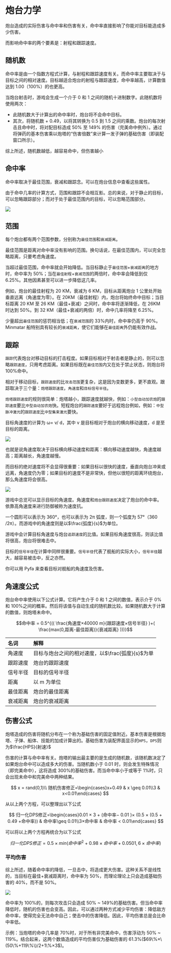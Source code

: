 # 炮台力学

炮台造成的实际伤害与命中率和伤害有关，命中率直接影响了你能对目标能造成多少伤害。

而影响命中率的两个要素是：射程和跟踪速度。

## 随机数

命中率是由一个指数方程式计算，与射程和跟踪速度有关。而命中率主要取决于与目标之间的相对速度。目标越适合炮台的射程与跟踪速度，命中率越高，计算数值达到 1.00（100%）的也更高。

当炮台射击时，游戏会生成一个介于 0 和 1 之间的随机十进制数字。此随机数将使用两次：

* 此随机数大于计算出的命中率时，炮台将不会命中目标。
* 其次，将随机数 + 0.49，以将其转换为 0.5 到 1.5 之间的乘数。炮台的每次射击且命中时，将对配目标造成 50% 至 149% 的伤害（完美命中例外）。通过将弹药的基本伤害乘以炮塔的“伤害倍数”来计算一发子弹的基础伤害（即装配窗口所示）。

综上所述，随机数越低，越容易命中，但伤害越小

## 命中率

命中率取决于最佳范围，衰减和跟踪念。可以在炮台信息中查看这些属性。

由于命中几率的计算方式，范围和跟踪不会相互影。总的来说，对于静止的目标，可以忽略跟踪部分；而对于处于最佳范围内的目标，可以忽略范围部分。

![](https://github.com/YunYuyuko/Fored/tree/8d1cf07bcc7d93b307afa258f4bd500fa6959b9f/.gitbook/assets/QST_turret_range.gif)

## 范围

每个炮台都有两个范围参数，分别称为`最佳范围`和`衰减距离`。

最佳范围是距离对命中率没有影响的范围。换句话说，在最佳范围内，可以完全忽略距离，只要考虑角速度。

当超过最佳范围，命中率就会开始降低。当目标静止于`最佳范围`+`衰减距离`的地方时，命中率为 50%；当在`最佳射程`+`衰减范围`的两倍时，命中率会降低到仅 6.25%。其他因素甚至可以进一步降低这几率。

例如，炮台的最佳射程为 20 KM，衰减为 6 KM，目标从距离炮台 1 公里处开始垂直远离（角速度为零）。在 20KM（最佳射程）内，炮台将始终命中目标；当目标距离 20 KM 至 26 KM（最佳+衰减）之间时，命中率将逐渐降低，在 26KM 时达到 50%。到 32 KM（最佳+衰减的两倍）时，命中几率将降至 6.25%。

少量超出`最佳范围`的惩罚相当低；在`衰减范围`的 33%内时，命中率仍高于 90%。Minmatar 船特别具有较长的`衰减距离`，使它们能够在`最佳距离`外仍能有效作战。

## 跟踪

`跟踪`代表炮台对移动目标的打击程度。如果目标相对于射击者是静止的，则可以忽略`跟踪速度`，只用考虑距离。如果目标既在`最佳范围`内又在处于禁止状态，则炮台将 100%命中。

相对于移动目标，`跟踪速度`的比`攻击范围`更复杂，这是因为变数更多，更不直观。跟踪取决于三个量：`炮塔跟踪速度`，`角速度`和`目标信号半径`。

`炮塔跟踪速度`的规则很简单：炮塔越小，跟踪速度就越快，例如：`小型自动加农炮`的`跟踪速度`要比`中型自动加农炮`快。短程炮台的`跟踪速度`要好于远程炮台例如，例如：`中型脉冲激光`的`跟踪速度`比`中型集束激光`要快。

目标角速度的计算为 ω= v/ d，其中 v 是目标相对于炮台的横向移动速度，d 是至目标的距离。

![](https://github.com/YunYuyuko/Fored/tree/8d1cf07bcc7d93b307afa258f4bd500fa6959b9f/.gitbook/assets/256px-Orbit_angular_velcoity.png)

也就是说角速度取决于目标横向移动速度和距离：横向移动速度越快，角速度越高；距离越长，角速度越慢。

而目标的绝对速度将不会显得很重要：如果目标以很快的速度，垂直向炮台冲来或远离，角速度仍为零；如果目标的速度不是非常快，但他以很短的距离环绕炮台，那么角速度将会很高。

![](https://github.com/YunYuyuko/Fored/tree/8d1cf07bcc7d93b307afa258f4bd500fa6959b9f/.gitbook/assets/256px-Angular_velocity.png)

游戏中总览可以显示目标的角速度。角速度和`炮台跟踪速度`决定了炮台的命中率。依靠高角速度来进行防御被称为速度抗。

一个圆形可以表示为 360°，也可以表示为 2π 弧度，则一个弧度为 57°（360 /2π）。而游戏中的角速度则是以$\frac{弧度}{s}$为单位。

游戏中会计算目标角速度与炮台`追踪速度`的比值。如果目标角速度很高，则该比值将很高，炮台将很难击中。

目标的`信号半径`在计算中同样很重要。`信号半径`代表了舰船的实际大小，`信号半径`越大，越容易被击中，反之亦然。

你可以用 Pyfa 来查看目标对舰船的角速度及伤害。

## 角速度公式

炮台命中率使用以下公式计算。它将产生介于 0 和 1 之间的数值，表示介于 0%和 100%之间的概率。然后将该值与自动生成的随机数比较。如果随机数大于计算的数值，则炮塔未命中。

$$命中率 = 0.5^{(( \frac{角速度×40000 m}{跟踪速度×信号半径} )+( \frac{max(0,距离-最佳距离)}{衰减距离} )))}$$

| 名词 | 解释 |
| :--- | :--- |
| 角速度 | 目标与炮台之间的相对速度，以$\frac{弧度}{s}$为单 |
| 跟踪速度 | 炮台的跟踪速度 |
| 信号半径 | 目标的信号半径 |
| 距离 | 以 m 为单位 |
| 最佳距离 | 炮台的最佳距离 |
| 衰减距离 | 炮台的衰减距离 |

## 伤害公式

炮塔造成的伤害将随机分布在一个称为基础伤害的固定值附近。基本伤害是根据炮塔、子弹、船体、技能的加成计算出的。基础伤害为装配界面显示的`HPS`，`DPS`则为$\frac{HPS}{射速}$

伤害的计算与命中率有关。炮塔的输出最主要的是生成的随机数，该随机数决定了如果炮台命中可以造成多大的伤害。当随机数小于 0.01 时，则会发生特殊情况（即完美命中），这将造成 300%的基础伤害。而当命中率小于或等于 1%时，只会出现未命中和完美命中两种结果。

$$
x = rand(0,1)\\
随机伤害修正=\begin{cases}x+0.49 & x  \geq  0.01\\3 & x<0.01\end{cases}
$$

从以上两个方程，可以整理出以下公式

$$
归一化DPS修正=\begin{cases}0.01 × 3 + (命中率− 0.01 )× (0.5 × (0.5 + 0.49 +命中率)) & 命中率\geq  0.01\\3×命中率 & 命中率 < 0.01\end{cases}
$$

可以将以上两个方程再统合为以下公式

$$
归一化DPS修正 = 0.5 × min(命中率^{2}+0.98×命中率+0.0501,6×命中率)
$$

### 平均伤害

综上所述，随着命中率的降低，一旦击中，将造成更大伤害。这种关系不是线性的，当目标在最佳+衰减距离时，命中率为 50%，而理论理论上只会造成基础伤害的 40%，而不是 50%。

![](https://github.com/YunYuyuko/Fored/tree/8d1cf07bcc7d93b307afa258f4bd500fa6959b9f/.gitbook/assets/500px-Turret_HitChance_and_AverageDamage.png)

命中率为 100%的，则每次攻击只会造成 50% ~ 149%的基础伤害。但当命中率降低时，随机的伤害也会变高。因此，可以通过两种方式减少平均伤害：降低敌方命中率，使得完全无法命中自己；使击中的伤害降低。因此，平均伤害总是会比命中率低。

示例：当炮塔的命中几率是 70%时，对于所有非完美命中，伤害浮动为 50% ~ 119%。结合起来，这两个数值造成的平均伤害仅为基础伤害的 61.3%\($69\%×\(50\%+119\%\)/2+1\%×3$\)。

